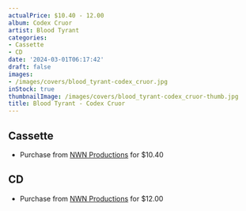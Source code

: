 ```yaml
---
actualPrice: $10.40 - 12.00
album: Codex Cruor
artist: Blood Tyrant
categories:
- Cassette
- CD
date: '2024-03-01T06:17:42'
draft: false
images:
- /images/covers/blood_tyrant-codex_cruor.jpg
inStock: true
thumbnailImage: /images/covers/blood_tyrant-codex_cruor-thumb.jpg
title: Blood Tyrant - Codex Cruor
---
```


## Cassette
* Purchase from [NWN Productions](http://shop.nwnprod.com/index.php?route=product/product&path=73&product_id=30681&sort=pd.name&order=ASC) for $10.40
## CD
* Purchase from [NWN Productions](http://shop.nwnprod.com/index.php?route=product/product&path=93&product_id=30695&sort=pd.name&order=ASC) for $12.00
